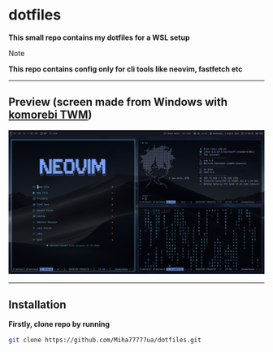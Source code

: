 # dotfiles

**This small repo contains my dotfiles for a WSL setup**
> [!NOTE]
> **This repo contains config only for cli tools like neovim, fastfetch etc** 

---

## Preview (screen made from Windows with [komorebi TWM](https://github.com/LGUG2Z/komorebi))

![screenshot](./preview/preview.png)

---

## Installation

**Firstly, clone repo by running**

```bash
git clone https://github.com/Miha77777ua/dotfiles.git
```
```
```
